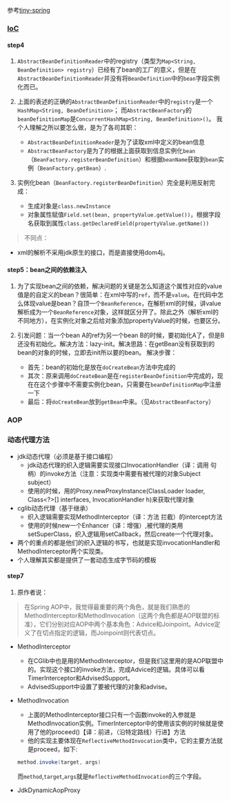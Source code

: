 参考[tiny-spring](https://github.com/code4craft/tiny-spring)

### [IoC](http://www.cnblogs.com/liuhaorain/p/3747470.html#title_3)
#### step4
1. `AbstractBeanDefinitionReader`中的registry（类型为`Map<String, BeanDefinition> registry`）已经有了bean的工厂的意义，但是在`AbstractBeanDefinitionReader`并没有将`BeanDefinition`中的`bean`字段实例化而已。

2. 上面的表述的正确的`AbstractBeanDefinitionReader`中的`registry`是一个`HashMap<String, BeanDefinition>`；
而`AbstractBeanFactory`的`beanDefinitionMap`是`ConcurrentHashMap<String, BeanDefinition>()`。
我个人理解之所以要怎么做，是为了各司其职：
    - `AbstractBeanDefinitionReader`是为了读取xml中定义的bean信息
    - `AbstractBeanFactory`是为了的根据上面获取到信息实例化`bean`（`BeanFactory.registerBeanDefinition`）和根据`beanName`获取到`bean`实例（`BeanFactory.getBean`）.

3. 实例化bean（`BeanFactory.registerBeanDefinition`）完全是利用反射完成：
    - 生成对象是`class.newInstance`
    - 对象属性赋值`Field.set(bean, propertyValue.getValue())`，根据字段名获取到属性`class.getDeclaredField(propertyValue.getName())`

> 不同点：
- xml的解析不采用jdk原生的接口，而是直接使用dom4j。

#### step5：bean之间的依赖注入
1. 为了实现bean之间的依赖，解决问题的关键是怎么知道这个属性对应的value值是的自定义的bean？很简单：在xml中写的`ref`，而不是`value`。在代码中怎么体现value是bean？自顶一个`BeanReference`，在解析xml的时候，讲value解析成为一个`BeanReference`对象，这样就区分开了。除此之外（解析xml的不同地方），在实例化对象之后给对象添加propertyValue的时候，也要区分。

2. 引发问题：当一个bean A的ref为另一个bean B的时候，要初始化A了，但是B还没有初始化。解决方法：lazy-init。解决思路：在getBean没有获取到的bean的对象的时候，立即去init所以要的bean。
解决步骤：
    - 首先：bean的初始化是放在`doCreateBean`方法中完成的
    - 其次：原来调用`doCreateBean`是在`registerBeanDefinition`中完成的，现在在这个步骤中不需要实例化bean，只需要在`beanDefinitionMap`中注册一下
    - 最后：将`doCreateBean`放到`getBean`中来。（见`AbstractBeanFactory`）


### AOP

### 动态代理方法
- jdk动态代理（必须是基于接口编程）
    - jdk动态代理的织入逻辑需要实现接口InvocationHandler（译：调用 句柄）的invoke方法（注意：实现类中需要有被代理的对象Subject subject）
    - 使用的时候，用的Proxy.newProxyInstance(ClassLoader loader, Class<?>[] interfaces, InvocationHandler h)来获取代理对象
- cglib动态代理（基于继承）
    - 织入逻辑需要实现MethodInterceptor（译：方法 拦截）的intercept方法
    - 使用的时候new一个Enhancer（译：增强）,被代理的类用setSuperClass，织入逻辑用setCallback，然后create一个代理对象。
- 两个的重点的都是他们的织入逻辑的书写，也就是实现invocationHandler和MethodInterceptor两个实现类。
- 个人理解其实都是提供了一套动态生成字节码的模板

#### step7
1. 原作者说：
> 在Spring AOP中，我觉得最重要的两个角色，就是我们熟悉的MethodInterceptor和MethodInvocation（这两个角色都是AOP联盟的标准），它们分别对应AOP中两个基本角色：Advice和Joinpoint。Advice定义了在切点指定的逻辑，而Joinpoint则代表切点。

- MethodInterceptor
    - 在CGlib中也是用的MethodInterceptor，但是我们这里用的是AOP联盟中的。实现这个接口的invoke方法，完成Advice的逻辑。具体可以看TimerInterceptor和AdvisedSupport。
    - AdvisedSupport中设置了要被代理的对象和advise。

- MethodInvocation
    - 上面的MethodInterceptor接口只有一个函数invoke的入参就是MethodInvocation实例。TimerInterceptor中的使用该实例的时候就是使用了他的proceed()【译：前进，（沿特定路线）行进】方法
    - 他的实现主要体现在`ReflectiveMethodInvocation`类中，它的主要方法就是proceed，如下:
    ```java
    method.invoke(target, args)
    ```
    而`method`,`target`,`args`就是`ReflectiveMethodInvocation`的三个字段。

- JdkDynamicAopProxy



